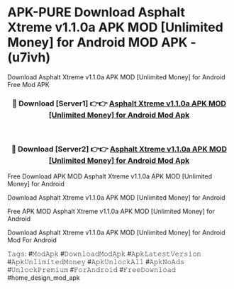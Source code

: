 # APK-PURE Download Asphalt Xtreme v1.1.0a APK   MOD [Unlimited Money] for Android MOD APK - (u7ivh)
Download Asphalt Xtreme v1.1.0a APK   MOD [Unlimited Money] for Android Free Mod APK

<div align="center">
<h3>🔴 Download [Server1] 👉👉 <a href="https://apk-comot.site?title=Asphalt_Xtreme_v1.1.0a_APK___MOD_[Unlimited_Money]_for_Android">Asphalt Xtreme v1.1.0a APK   MOD [Unlimited Money] for Android Mod Apk</a></h3><br>

<h3>🔴 Download [Server2] 👉👉 <a href="https://apk-comot.site?title=Asphalt_Xtreme_v1.1.0a_APK___MOD_[Unlimited_Money]_for_Android">Asphalt Xtreme v1.1.0a APK   MOD [Unlimited Money] for Android Mod Apk</a></h3>
</div>


Free Download APK MOD Asphalt Xtreme v1.1.0a APK   MOD [Unlimited Money] for Android

Download Asphalt Xtreme v1.1.0a APK   MOD [Unlimited Money] for Android 

Free APK MOD Asphalt Xtreme v1.1.0a APK   MOD [Unlimited Money] for Android 

Download Asphalt Xtreme v1.1.0a APK   MOD [Unlimited Money] for Android Mod For Android

𝚃𝚊𝚐𝚜: #𝙼𝚘𝚍𝙰𝚙𝚔 #𝙳𝚘𝚠𝚗𝚕𝚘𝚊𝚍𝙼𝚘𝚍𝙰𝚙𝚔 #𝙰𝚙𝚔𝙻𝚊𝚝𝚎𝚜𝚝𝚅𝚎𝚛𝚜𝚒𝚘𝚗 #𝙰𝚙𝚔𝚄𝚗𝚕𝚒𝚖𝚒𝚝𝚎𝚍𝙼𝚘𝚗𝚎𝚢 #𝙰𝚙𝚔𝚄𝚗𝚕𝚘𝚌𝚔𝙰𝚕𝚕 #𝙰𝚙𝚔𝙽𝚘𝙰𝚍𝚜 #𝚄𝚗𝚕𝚘𝚌𝚔𝙿𝚛𝚎𝚖𝚒𝚞𝚖 #𝙵𝚘𝚛𝙰𝚗𝚍𝚛𝚘𝚒𝚍 #𝙵𝚛𝚎𝚎𝙳𝚘𝚠𝚗𝚕𝚘𝚊𝚍 #home_design_mod_apk